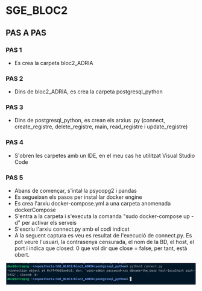 # SGE_BLOC2

## PAS A PAS

### PAS 1
- Es crea la carpeta bloc2_ADRIA

### PAS 2
- Dins de bloc2_ADRIA, es crea la carpeta postgresql_python

### PAS 3
- Dins de postgresql_python, es crean els arxius .py (connect, create_registre, delete_registre, main, read_registre i update_registre)

### PAS 4
- S'obren les carpetes amb un IDE, en el meu cas he utilitzat Visual Studio Code

### PAS 5
- Abans de començar, s'intal·la psycopg2 i pandas
- Es segueixen els pasos per instal·lar docker engine
- Es crea l'arxiu docker-compose.yml a una carpeta anomenada dockerCompose
- S'entra a la carpeta i s'executa la comanda "sudo docker-compose up -d" per activar els serveis
- S'escriu l'arxiu connect.py amb el codi indicat
- A la seguent captura es veu es resultat de l'execució de connect.py. Es pot veure l'usuari, la contrasenya censurada, el nom de la BD, el host, el port i indica que closed: 0 que vol dir que close = false, per tant, està obert.

![alttext](img/Connect.png "Connect")